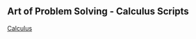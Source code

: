 ## Art of Problem Solving - Calculus Scripts

[Calculus](https://artofproblemsolving.com/wiki/index.php/Calculus)
